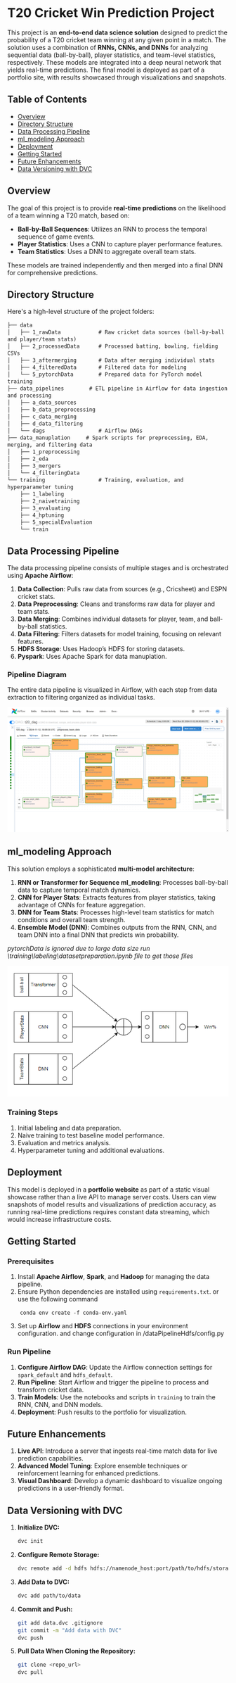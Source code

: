 # T20 Cricket Win Prediction Project

This project is an **end-to-end data science solution** designed to predict the probability of a T20 cricket team winning at any given point in a match. The solution uses a combination of **RNNs, CNNs, and DNNs** for analyzing sequential data (ball-by-ball), player statistics, and team-level statistics, respectively. These models are integrated into a deep neural network that yields real-time predictions. The final model is deployed as part of a portfolio site, with results showcased through visualizations and snapshots.

## Table of Contents

- [Overview](#overview)
- [Directory Structure](#directory-structure)
- [Data Processing Pipeline](#data-processing-pipeline)
- [ml_modeling Approach](#modeling-approach)
- [Deployment](#deployment)
- [Getting Started](#getting-started)
- [Future Enhancements](#future-enhancements)
- [Data Versioning with DVC](#data-versioning-with-dvc)

## Overview

The goal of this project is to provide **real-time predictions** on the likelihood of a team winning a T20 match, based on:
- **Ball-by-Ball Sequences**: Utilizes an RNN to process the temporal sequence of game events.
- **Player Statistics**: Uses a CNN to capture player performance features.
- **Team Statistics**: Uses a DNN to aggregate overall team stats.

These models are trained independently and then merged into a final DNN for comprehensive predictions.

## Directory Structure

Here's a high-level structure of the project folders:

```plaintext
├── data
│   ├── 1_rawData            # Raw cricket data sources (ball-by-ball and player/team stats)
│   ├── 2_processedData      # Processed batting, bowling, fielding CSVs
│   ├── 3_aftermerging       # Data after merging individual stats
│   ├── 4_filteredData       # Filtered data for modeling
│   └── 5_pytorchData        # Prepared data for PyTorch model training
├── data_pipelines        # ETL pipeline in Airflow for data ingestion and processing
│   ├── a_data_sources
│   ├── b_data_preprocessing
│   ├── c_data_merging
│   ├── d_data_filtering
│   └── dags                 # Airflow DAGs
├── data_manuplation     # Spark scripts for preprocessing, EDA, merging, and filtering data
│   ├── 1_preprocessing
│   ├── 2_eda
│   ├── 3_mergers
│   └── 4_filteringData
└── training                 # Training, evaluation, and hyperparameter tuning
    ├── 1_labeling
    ├── 2_naivetraining
    ├── 3_evaluating
    ├── 4_hptuning
    ├── 5_specialEvaluation
    └── train
```

## Data Processing Pipeline

The data processing pipeline consists of multiple stages and is orchestrated using **Apache Airflow**:

1. **Data Collection**: Pulls raw data from sources (e.g., Cricsheet) and ESPN cricket stats.
2. **Data Preprocessing**: Cleans and transforms raw data for player and team stats.
3. **Data Merging**: Combines individual datasets for player, team, and ball-by-ball statistics.
4. **Data Filtering**: Filters datasets for model training, focusing on relevant features.
5. **HDFS Storage**: Uses Hadoop’s HDFS for storing datasets.
6. **Pyspark**: Uses Apache Spark for data manuplation.

### Pipeline Diagram

The entire data pipeline is visualized in Airflow, with each step from data extraction to filtering organized as individual tasks.

![Airflow ETL Pipeline](./public/airflow_etl_pipeline.png)




## ml_modeling Approach

This solution employs a sophisticated **multi-model architecture**:

1. **RNN or Transformer for Sequence ml_modeling**: Processes ball-by-ball data to capture temporal match dynamics.
2. **CNN for Player Stats**: Extracts features from player statistics, taking advantage of CNNs for feature aggregation.
3. **DNN for Team Stats**: Processes high-level team statistics for match conditions and overall team strength.
4. **Ensemble Model (DNN)**: Combines outputs from the RNN, CNN, and team DNN into a final DNN that predicts win probability.

*pytorchData is ignored due to large data size run \training\labeling\datasetpreparation.ipynb  file to get those files*

![Architecture Overview](./public/architectureOverview.png)

### Training Steps

1. Initial labeling and data preparation.
2. Naive training to test baseline model performance.
3. Evaluation and metrics analysis.
4. Hyperparameter tuning and additional evaluations.

## Deployment

This model is deployed in a **portfolio website** as part of a static visual showcase rather than a live API to manage server costs. Users can view snapshots of model results and visualizations of prediction accuracy, as running real-time predictions requires constant data streaming, which would increase infrastructure costs.

## Getting Started

### Prerequisites

1. Install **Apache Airflow**, **Spark**, and **Hadoop** for managing the data pipeline.
2. Ensure Python dependencies are installed using `requirements.txt`. or use the following command
```Code
    conda env create -f conda-env.yaml
```
3. Set up **Airflow** and **HDFS** connections in your environment configuration. and change configuration in /dataPipelineHdfs/config.py

### Run Pipeline

1. **Configure Airflow DAG**: Update the Airflow connection settings for `spark_default` and `hdfs_default`.
2. **Run Pipeline**: Start Airflow and trigger the pipeline to process and transform cricket data.
3. **Train Models**: Use the notebooks and scripts in `training` to train the RNN, CNN, and DNN models.
4. **Deployment**: Push results to the portfolio for visualization.

## Future Enhancements

1. **Live API**: Introduce a server that ingests real-time match data for live prediction capabilities.
2. **Advanced Model Tuning**: Explore ensemble techniques or reinforcement learning for enhanced predictions.
3. **Visual Dashboard**: Develop a dynamic dashboard to visualize ongoing predictions in a user-friendly format.

## Data Versioning with DVC

1. **Initialize DVC:**
   ```bash
   dvc init
   ```

2. **Configure Remote Storage:**
   ```bash
   dvc remote add -d hdfs hdfs://namenode_host:port/path/to/hdfs/storage
   ```

3. **Add Data to DVC:**
   ```bash
   dvc add path/to/data
   ```

4. **Commit and Push:**
   ```bash
   git add data.dvc .gitignore
   git commit -m "Add data with DVC"
   dvc push
   ```

5. **Pull Data When Cloning the Repository:**
   ```bash
   git clone <repo_url>
   dvc pull
   ```
